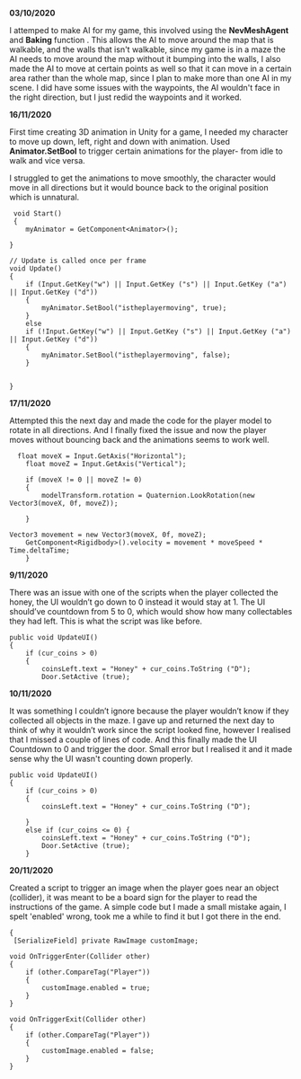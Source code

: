 

**03/10/2020**


I attemped to make AI for my game, this involved using the **NevMeshAgent** and **Baking** function . This allows the AI to move around the map that is walkable, and the walls that isn't walkable, since my game is in a maze the AI needs to move around the map without it bumping into the walls, I also made the AI to move at certain points as well so that it can move in a certain area rather than the whole map, since I plan to make more than one AI in my scene. I did have some issues with the waypoints, the AI wouldn't face in the right direction, but I just redid the waypoints and it worked. 






**16/11/2020**
  
  First time creating 3D animation in Unity for a game, I needed my character to move up down, left, right and down with animation. Used **Animator.SetBool** to trigger certain animations for the player- from idle to walk and vice versa. 
  
  I struggled to get the animations to move smoothly, the character would move in all directions but it would bounce back to the original position which is unnatural. 
  
  
  
     void Start()
     {
        myAnimator = GetComponent<Animator>();
       
    }

    // Update is called once per frame
    void Update()
    {
        if (Input.GetKey("w") || Input.GetKey ("s") || Input.GetKey ("a") || Input.GetKey ("d"))
        {
            myAnimator.SetBool("istheplayermoving", true);
        }
        else
        if (!Input.GetKey("w") || Input.GetKey ("s") || Input.GetKey ("a") || Input.GetKey ("d"))
        {
            myAnimator.SetBool("istheplayermoving", false);
        }
        

    }



   **17/11/2020**
   
   
Attempted this the next day and made the code for the player model to rotate in all directions. And I finally fixed the issue and now the player moves without bouncing back and the animations seems to work well. 

      float moveX = Input.GetAxis("Horizontal");
        float moveZ = Input.GetAxis("Vertical");

        if (moveX != 0 || moveZ != 0)
        {
            modelTransform.rotation = Quaternion.LookRotation(new Vector3(moveX, 0f, moveZ));

        }

    Vector3 movement = new Vector3(moveX, 0f, moveZ);
        GetComponent<Rigidbody>().velocity = movement * moveSpeed * Time.deltaTime;
        }


**9/11/2020**

There was an issue with one of the scripts when the player collected the honey, the UI wouldn’t go down to 0 instead it would stay at 1. The UI should’ve countdown from 5 to 0, which would show how many collectables they had left. This is what the script was like before.

    public void UpdateUI() 
    {
        if (cur_coins > 0)
        {
            coinsLeft.text = "Honey" + cur_coins.ToString ("D");
            Door.SetActive (true);
    
            
   **10/11/2020**
   
   
It was something I couldn’t ignore because the player wouldn’t know if they collected all  objects in the maze.
I gave up and returned the next day to think of why it wouldn’t work since the script looked fine, however I realised that I missed a couple of lines of code.  And this finally made the UI Countdown to 0 and trigger the door. Small error but I realised it and it made sense why the UI wasn't counting down properly.

  
    public void UpdateUI() 
    {
        if (cur_coins > 0)
        {
            coinsLeft.text = "Honey" + cur_coins.ToString ("D");

        }
        else if (cur_coins <= 0) {
            coinsLeft.text = "Honey" + cur_coins.ToString ("D");
            Door.SetActive (true);
        }

**20/11/2020** 


Created a script to trigger an image when the player goes near an object (collider), it was meant to be a board sign for the player to read the instructions of the game. A simple code but I made a small mistake again, I spelt 'enabled' wrong, took me a while to find it but I got there in the end. 

    {
     [SerializeField] private RawImage customImage;

    void OnTriggerEnter(Collider other)
    {
        if (other.CompareTag("Player"))
        {
            customImage.enabled = true;
        }
    }

    void OnTriggerExit(Collider other)
    {
        if (other.CompareTag("Player"))
        {
            customImage.enabled = false;
        }
    }







